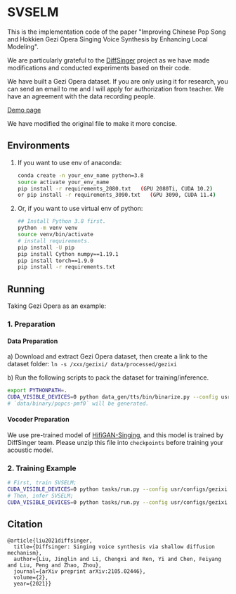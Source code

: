 # SVSELM
This is the implementation code of the paper "Improving Chinese Pop Song and Hokkien Gezi Opera Singing Voice Synthesis by Enhancing Local Modeling".

We are particularly grateful to the [DiffSinger](https://github.com/MoonInTheRiver/DiffSinger) project as we have made modifications and conducted experiments based on their code.

We have built a Gezi Opera dataset. If you are only using it for research, you can send an email to me and I will apply for authorization from teacher. We have an agreement with the data recording people.

[Demo page](https://htmlpreview.github.io/?https://github.com/baipeng1/SVSELM/blob/main/demo/index.html)


We have modified the original file to make it more concise.

## Environments
1. If you want to use env of anaconda:
    ```sh
    conda create -n your_env_name python=3.8
    source activate your_env_name 
    pip install -r requirements_2080.txt   (GPU 2080Ti, CUDA 10.2)
    or pip install -r requirements_3090.txt   (GPU 3090, CUDA 11.4)
    ```

2. Or, if you want to use virtual env of python:
    ```sh
    ## Install Python 3.8 first. 
    python -m venv venv
    source venv/bin/activate
    # install requirements.
    pip install -U pip
    pip install Cython numpy==1.19.1
    pip install torch==1.9.0
    pip install -r requirements.txt
    ```

## Running 
Taking Gezi Opera as an example:

### 1. Preparation
#### Data Preparation
a) Download and extract Gezi Opera dataset, then create a link to the dataset folder: `ln -s /xxx/gezixi/ data/processed/gezixi`

b) Run the following scripts to pack the dataset for training/inference.
```sh
export PYTHONPATH=.
CUDA_VISIBLE_DEVICES=0 python data_gen/tts/bin/binarize.py --config usr/configs/gezixi.yaml
# `data/binary/popcs-pmf0` will be generated.
```

#### Vocoder Preparation

We use pre-trained model of [HifiGAN-Singing](https://github.com/MoonInTheRiver/DiffSinger/releases/download/pretrain-model/0109_hifigan_bigpopcs_hop128.zip), and this model is trained by DiffSinger team.
Please unzip this file into `checkpoints` before training your acoustic model.

### 2. Training Example


```sh
# First, train SVSELM;
CUDA_VISIBLE_DEVICES=0 python tasks/run.py --config usr/configs/gezixi.yaml --exp_name gezixi --reset
# Then, infer SVSELM;
CUDA_VISIBLE_DEVICES=0 python tasks/run.py --config usr/configs/gezixi.yaml --exp_name gezixi --reset --infer 
```


## Citation
    @article{liu2021diffsinger,
      title={Diffsinger: Singing voice synthesis via shallow diffusion mechanism},
      author={Liu, Jinglin and Li, Chengxi and Ren, Yi and Chen, Feiyang and Liu, Peng and Zhao, Zhou},
      journal={arXiv preprint arXiv:2105.02446},
      volume={2},
      year={2021}}
